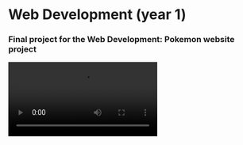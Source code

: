# Web Development (year 1)
### Final project for the Web Development: Pokemon website project

![Preview of project](video.mp4)
